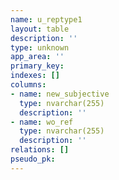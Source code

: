 ```yaml
---
name: u_reptype1
layout: table
description: ''
type: unknown
app_area: ''
primary_key: 
indexes: []
columns:
- name: new_subjective
  type: nvarchar(255)
  description: ''
- name: wo_ref
  type: nvarchar(255)
  description: ''
relations: []
pseudo_pk: 
---
```


